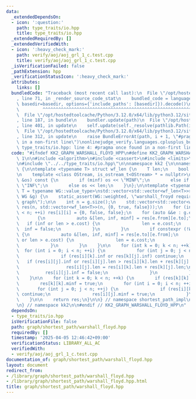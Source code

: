 ```yaml
---
data:
  _extendedDependsOn:
  - icon: ':question:'
    path: type_traits/io.hpp
    title: type_traits/io.hpp
  _extendedRequiredBy: []
  _extendedVerifiedWith:
  - icon: ':heavy_check_mark:'
    path: verify/aoj/aoj_grl_1_c.test.cpp
    title: verify/aoj/aoj_grl_1_c.test.cpp
  _isVerificationFailed: false
  _pathExtension: hpp
  _verificationStatusIcon: ':heavy_check_mark:'
  attributes:
    links: []
  bundledCode: "Traceback (most recent call last):\n  File \"/opt/hostedtoolcache/Python/3.12.0/x64/lib/python3.12/site-packages/onlinejudge_verify/documentation/build.py\"\
    , line 71, in _render_source_code_stat\n    bundled_code = language.bundle(stat.path,\
    \ basedir=basedir, options={'include_paths': [basedir]}).decode()\n          \
    \         ^^^^^^^^^^^^^^^^^^^^^^^^^^^^^^^^^^^^^^^^^^^^^^^^^^^^^^^^^^^^^^^^^^^^^^^^^^^^^^^^^\n\
    \  File \"/opt/hostedtoolcache/Python/3.12.0/x64/lib/python3.12/site-packages/onlinejudge_verify/languages/cplusplus.py\"\
    , line 187, in bundle\n    bundler.update(path)\n  File \"/opt/hostedtoolcache/Python/3.12.0/x64/lib/python3.12/site-packages/onlinejudge_verify/languages/cplusplus_bundle.py\"\
    , line 401, in update\n    self.update(self._resolve(pathlib.Path(included), included_from=path))\n\
    \  File \"/opt/hostedtoolcache/Python/3.12.0/x64/lib/python3.12/site-packages/onlinejudge_verify/languages/cplusplus_bundle.py\"\
    , line 312, in update\n    raise BundleErrorAt(path, i + 1, \"#pragma once found\
    \ in a non-first line\")\nonlinejudge_verify.languages.cplusplus_bundle.BundleErrorAt:\
    \ type_traits/io.hpp: line 4: #pragma once found in a non-first line\n"
  code: "#ifndef KK2_GRAPH_WARSHALL_FLOYD_HPP\n#define KK2_GRAPH_WARSHALL_FLOYD_HPP\
    \ 1\n\n#include <algorithm>\n#include <cassert>\n#include <limits>\n#include <vector>\n\
    \n#include \"../../type_traits/io.hpp\"\n\nnamespace kk2 {\n\nnamespace shortest_path_impl\
    \ {\n\ntemplate <typename T> struct wf_len {\n    T len;\n    bool inf, minf;\n\
    \n    template <class OStream, is_ostream_t<OStream> * = nullptr>\n    void debug_output(OStream\
    \ &os) const {\n        if (minf) os << \"MINF\";\n        else if (inf) os <<\
    \ \"INF\";\n        else os << len;\n    }\n};\n\ntemplate <typename WG, typename\
    \ T = typename WG::value_type>\nstd::vector<std::vector<wf_len<T>>> warshall_froyd(const\
    \ WG &g) {\n    static_assert(WG::weighted, \"warshall_froyd requires weighted\
    \ graph\");\n\n    int n = g.size();\n    std::vector<std::vector<wf_len<T>>>\
    \ res(n, std::vector<wf_len<T>>(n, {0, true, false}));\n    for (int i = 0; i\
    \ < n; ++i) res[i][i] = {0, false, false};\n    for (auto &&e : g.edges) {\n \
    \       {\n            auto &[len, inf, minf] = res[e.from][e.to];\n         \
    \   if (inf or len > e.cost) {\n                len = e.cost;\n              \
    \  inf = false;\n            }\n        }\n        if constexpr (!WG::directed)\
    \ {\n            auto &[len, inf, minf] = res[e.to][e.from];\n            if (inf\
    \ or len > e.cost) {\n                len = e.cost;\n                inf = false;\n\
    \            }\n        }\n    }\n\n    for (int k = 0; k < n; ++k) {\n      \
    \  for (int i = 0; i < n; ++i) {\n            for (int j = 0; j < n; ++j) {\n\
    \                if (res[i][k].inf or res[k][j].inf) continue;\n             \
    \   if (res[i][j].inf or res[i][j].len > res[i][k].len + res[k][j].len) {\n  \
    \                  res[i][j].len = res[i][k].len + res[k][j].len;\n          \
    \          res[i][j].inf = false;\n                }\n            }\n        }\n\
    \    }\n\n    for (int k = 0; k < n; ++k) {\n        if (res[k][k].len >= 0) continue;\n\
    \        res[k][k].minf = true;\n        for (int i = 0; i < n; ++i) {\n     \
    \       for (int j = 0; j < n; ++j) {\n                if (res[i][k].inf or res[k][j].inf)\
    \ continue;\n                res[i][j].minf = true;\n            }\n        }\n\
    \    }\n\n    return res;\n}\n\n} // namespace shortest_path_impl\n\nusing shortest_path_impl::warshall_froyd;\n\
    \n} // namespace kk2\n\n#endif // KK2_GRAPH_WARSHALL_FLOYD_HPP\n"
  dependsOn:
  - type_traits/io.hpp
  isVerificationFile: false
  path: graph/shortest_path/warshall_floyd.hpp
  requiredBy: []
  timestamp: '2025-04-05 12:46:42+09:00'
  verificationStatus: LIBRARY_ALL_AC
  verifiedWith:
  - verify/aoj/aoj_grl_1_c.test.cpp
documentation_of: graph/shortest_path/warshall_floyd.hpp
layout: document
redirect_from:
- /library/graph/shortest_path/warshall_floyd.hpp
- /library/graph/shortest_path/warshall_floyd.hpp.html
title: graph/shortest_path/warshall_floyd.hpp
---
```

